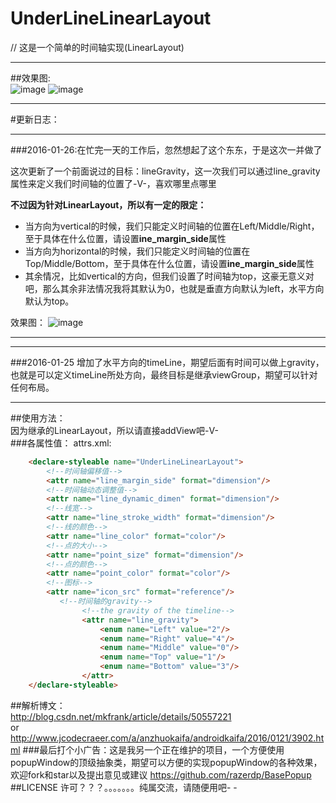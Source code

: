 # UnderLineLinearLayout
// 这是一个简单的时间轴实现(LinearLayout)</br>


----------


##效果图:</br>
![image](https://github.com/razerdp/UnderLineLinearLayout/blob/master/img/underlinelayout.gif)
![image](https://github.com/razerdp/UnderLineLinearLayout/blob/master/img/underlinelayout_horizontal.gif)
</br>


----------


#更新日志：


----------


###2016-01-26:在忙完一天的工作后，忽然想起了这个东东，于是这次一并做了

这次更新了一个前面说过的目标：lineGravity，这一次我们可以通过line_gravity属性来定义我们时间轴的位置了-V-，喜欢哪里点哪里</br>

**不过因为针对LinearLayout，所以有一定的限定：**

 - 当方向为vertical的时候，我们只能定义时间轴的位置在Left/Middle/Right，至于具体在什么位置，请设置**ine_margin_side**属性
 - 当方向为horizontal的时候，我们只能定义时间轴的位置在Top/Middle/Bottom，至于具体在什么位置，请设置**ine_margin_side**属性
 - 其余情况，比如vertical的方向，但我们设置了时间轴为top，这豪无意义对吧，那么其余非法情况我将其默认为0，也就是垂直方向默认为left，水平方向默认为top。

效果图：
![image](https://github.com/razerdp/UnderLineLinearLayout/blob/master/img/underlinearlayout_with_gravity.gif)

----

----------


###2016-01-25
增加了水平方向的timeLine，期望后面有时间可以做上gravity，也就是可以定义timeLine所处方向，最终目标是继承viewGroup，期望可以针对任何布局。


----------


##使用方法：</br>
 因为继承的LinearLayout，所以请直接addView吧-V-</br>
###各属性值：
 attrs.xml:</br>
```html
    <declare-styleable name="UnderLineLinearLayout">
        <!--时间轴偏移值-->
        <attr name="line_margin_side" format="dimension"/>
        <!--时间轴动态调整值-->
        <attr name="line_dynamic_dimen" format="dimension"/>
        <!--线宽-->
        <attr name="line_stroke_width" format="dimension"/>
        <!--线的颜色-->
        <attr name="line_color" format="color"/>
        <!--点的大小-->
        <attr name="point_size" format="dimension"/>
        <!--点的颜色-->
        <attr name="point_color" format="color"/>
        <!--图标-->
        <attr name="icon_src" format="reference"/>
           <!--时间轴的gravity-->
                <!--the gravity of the timeline-->
                <attr name="line_gravity">
                    <enum name="Left" value="2"/>
                    <enum name="Right" value="4"/>
                    <enum name="Middle" value="0"/>
                    <enum name="Top" value="1"/>
                    <enum name="Bottom" value="3"/>
                </attr>
    </declare-styleable>
```
##解析博文：</br>
http://blog.csdn.net/mkfrank/article/details/50557221 </br>
or</br>
http://www.jcodecraeer.com/a/anzhuokaifa/androidkaifa/2016/0121/3902.html
###最后打个小广告：这是我另一个正在维护的项目，一个方便使用popupWindow的顶级抽象类，期望可以方便的实现popupWindow的各种效果，欢迎fork和star以及提出意见或建议
https://github.com/razerdp/BasePopup
##LICENSE
许可？？？。。。。。。。纯属交流，请随便用吧- -
 
